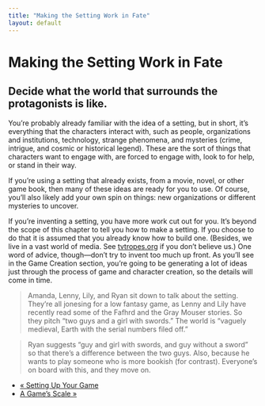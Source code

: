 ```yaml
---
title: "Making the Setting Work in Fate"
layout: default
---
```

    

#  Making the Setting Work in Fate

## Decide what the world that surrounds the protagonists is like.

You’re probably already familiar with the idea of a setting, but in short,
it’s everything that the characters interact with, such as people,
organizations and institutions, technology, strange phenomena, and mysteries
(crime, intrigue, and cosmic or historical legend). These are the sort of
things that characters want to engage with, are forced to engage with, look to
for help, or stand in their way.

If you’re using a setting that already exists, from a movie, novel, or other
game book, then many of these ideas are ready for you to use. Of course,
you’ll also likely add your own spin on things: new organizations or different
mysteries to uncover.

If you’re inventing a setting, you have more work cut out for you. It’s beyond
the scope of this chapter to tell you how to make a setting. If you choose to
do that it is assumed that you already know how to build one. (Besides, we
live in a vast world of media. See [tvtropes.org](http://tvtropes.org/) if you
don’t believe us.) One word of advice, though—don’t try to invent too much up
front. As you’ll see in the Game Creation section, you’re going to be
generating a lot of ideas just through the process of game and character
creation, so the details will come in time.

> Amanda, Lenny, Lily, and Ryan sit down to talk about the setting. They’re
all jonesing for a low fantasy game, as Lenny and Lily have recently read some
of the Fafhrd and the Gray Mouser stories. So they pitch “two guys and a girl
with swords.” The world is “vaguely medieval, Earth with the serial numbers
filed off.”

>

> Ryan suggests “guy and girl with swords, and guy without a sword” so that
there’s a difference between the two guys. Also, because he wants to play
someone who is more bookish (for contrast). Everyone’s on board with this, and
they move on.

  * [« Setting Up Your Game](/fate-srd/fate-core/setting-your-game)
  * [A Game’s Scale »](/fate-srd/fate-core/game%E2%80%99s-scale)

